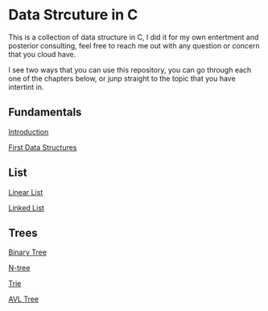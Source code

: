# Data Strcuture in C

This is a collection of data structure in C, I did it for my own entertment and posterior consulting, feel free to reach me out with any question or concern that you cloud have.

I see two ways that you can use this repository, you can go through each one of the chapters below, or junp straight to the topic that you have intertint in.

## Fundamentals

[Introduction](introduction/introduction.md)

[First Data Structures](firsts_data_structure/firstsDataStructures.md)

## List

[Linear List](linear_list/linearList.md)

[Linked List](linked_list/linkedList.md)

## Trees

[Binary Tree](binaryTree/binaryTree.md)

[N-tree](ntree/ntree.md)

[Trie](trie/trie.md)

[AVL Tree](avl/avlTrie.md)